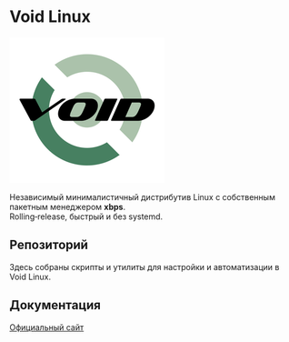 # Void Linux

![Void Linux Logo](https://github.com/botanichk/my-dotfiles/blob/main/wallpapers/logovoid.png?raw=true)

Независимый минималистичный дистрибутив Linux с собственным пакетным менеджером **xbps**.  
Rolling‑release, быстрый и без systemd.

## Репозиторий

Здесь собраны скрипты и утилиты для настройки и автоматизации в Void Linux.

## Документация

[Официальный сайт](https://voidlinux.org/)
